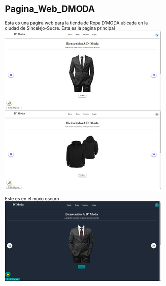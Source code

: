 # Pagina_Web_DMODA
Esta es una pagina web para la tienda de Ropa D'MODA ubicada en la ciudad de Sincelejo-Sucre.
Esta es la pagina principal
![Image text](https://github.com/JesusAnayaDev/Pagina_Web_DMODA/blob/main/Fotosdelproyecto/Imagen1.png)
![Image text](https://github.com/JesusAnayaDev/Pagina_Web_DMODA/blob/main/Fotosdelproyecto/Imagen2.png)

Este es en el modo oscuro
![Image text](https://github.com/JesusAnayaDev/Pagina_Web_DMODA/blob/main/Fotosdelproyecto/Imagen3.png)
